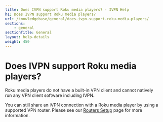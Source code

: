 ```yaml
---
title: Does IVPN support Roku media players? - IVPN Help
h1: Does IVPN support Roku media players?
url: /knowledgebase/general/does-ivpn-support-roku-media-players/
sections:
    - general
sectionTitle: General
layout: help-details
weight: 450
---
```

# Does IVPN support Roku media players?

Roku media players do not have a built-in VPN client and cannot natively run any VPN client software including IVPN.

You can still share an IVPN connection with a Roku media player by using a supported VPN router. Please see our [Routers Setup](/setup/router/) page for more information.
